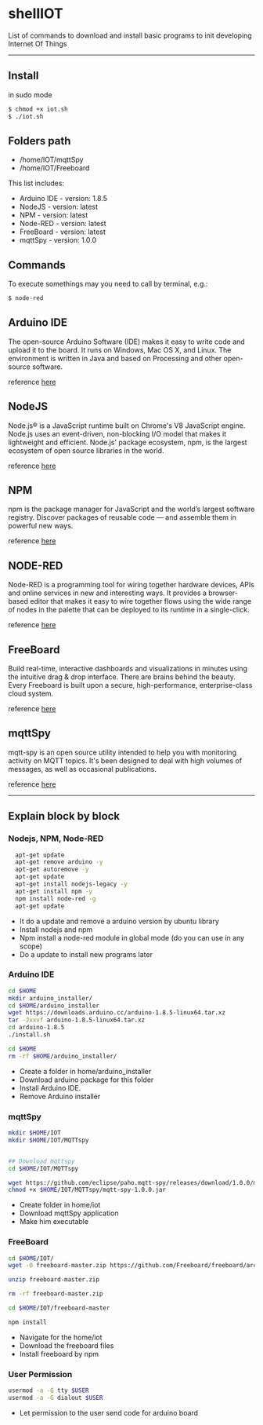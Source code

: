 # shellIOT

List of commands to download and install basic programs to init developing Internet Of Things

------

## Install
in sudo mode
```sh
$ chmod +x iot.sh
$ ./iot.sh
```

## Folders path
  - /home/IOT/mqttSpy
  - /home/IOT/Freeboard


This list includes:
  - Arduino IDE   -  version: 1.8.5
  - NodeJS    -  version: latest
  - NPM    -  version: latest
  - Node-RED   -  version: latest
  - FreeBoard   -  version: latest
  - mqttSpy   -  version: 1.0.0
  
## Commands
To execute somethings may you need to call by terminal, e.g.:
```sh
$ node-red
```
  
## Arduino IDE
The open-source Arduino Software (IDE) makes it easy to write code and upload it to the board. It runs on Windows, Mac OS X, and Linux. The environment is written in Java and based on Processing and other open-source software. 

reference [here](https://www.arduino.cc/en/main/software)

## NodeJS
Node.js® is a JavaScript runtime built on Chrome's V8 JavaScript engine. Node.js uses an event-driven, non-blocking I/O model that makes it lightweight and efficient. Node.js' package ecosystem, npm, is the largest ecosystem of open source libraries in the world.

reference [here](https://nodejs.org/en/)

## NPM
npm is the package manager for JavaScript and the world’s largest software registry. Discover packages of reusable code — and assemble them in powerful new ways.

reference [here](https://www.npmjs.com/)

## NODE-RED
Node-RED is a programming tool for wiring together hardware devices, APIs and online services in new and interesting ways. It provides a browser-based editor that makes it easy to wire together flows using the wide range of nodes in the palette that can be deployed to its runtime in a single-click.

reference [here](https://nodered.org/)

## FreeBoard 
Build real-time, interactive dashboards and visualizations in minutes using the intuitive drag & drop interface. There are brains behind the beauty. Every Freeboard is built upon a secure, high-performance, enterprise-class cloud system.

reference [here](http://freeboard.io/)

## mqttSpy
mqtt-spy is an open source utility intended to help you with monitoring activity on MQTT topics. It's been designed to deal with high volumes of messages, as well as occasional publications.

reference [here](https://github.com/eclipse/paho.mqtt-spy/wiki)



-------


## Explain block by block

### Nodejs, NPM, Node-RED
```sh
  apt-get update
  apt-get remove arduino -y
  apt-get autoremove -y
  apt-get update
  apt-get install nodejs-legacy -y
  apt-get install npm -y
  npm install node-red -g
  apt-get update
```
  - It do a update and remove a arduino version by ubuntu library
  - Install nodejs and npm
  - Npm install a node-red module in global mode (do you can use in any scope)
  - Do a update to install new programs later
  
  
### Arduino IDE
```sh
cd $HOME
mkdir arduino_installer/
cd $HOME/arduino_installer
wget https://downloads.arduino.cc/arduino-1.8.5-linux64.tar.xz
tar -Jxxvf arduino-1.8.5-linux64.tar.xz
cd arduino-1.8.5
./install.sh

cd $HOME
rm -rf $HOME/arduino_installer/
```
  - Create a folder in home/arduino_installer
  - Download arduino package for this folder
  - Install Arduino IDE.
  - Remove Arduino installer
  
  
### mqttSpy
```sh
mkdir $HOME/IOT
mkdir $HOME/IOT/MQTTspy


## Download mqttspy
cd $HOME/IOT/MQTTspy

wget https://github.com/eclipse/paho.mqtt-spy/releases/download/1.0.0/mqtt-spy-1.0.0.jar
chmod +x $HOME/IOT/MQTTspy/mqtt-spy-1.0.0.jar
```

  - Create folder in home/iot
  - Download mqttSpy application
  - Make him executable
  
  
### FreeBoard
```sh
cd $HOME/IOT/
wget -O freeboard-master.zip https://github.com/Freeboard/freeboard/archive/master.zip

unzip freeboard-master.zip

rm -rf freeboard-master.zip

cd $HOME/IOT/freeboard-master

npm install
```

  - Navigate for the home/iot
  - Download the freeboard files
  - Install freeboard by npm


### User Permission
```sh
usermod -a -G tty $USER
usermod -a -G dialout $USER
```
  - Let permission to the user send code for arduino board
